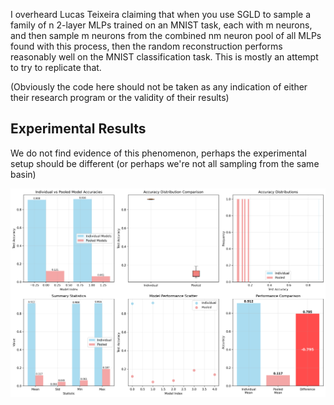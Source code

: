 I overheard Lucas Teixeira claiming that when you use SGLD to sample a family of n 2-layer MLPs trained on an MNIST task, each with m neurons, and then sample m neurons from the combined nm neuron pool of all MLPs found with this process, then the random reconstruction performs reasonably well on the MNIST classification task. This is mostly an attempt to try to replicate that. 

(Obviously the code here should not be taken as any indication of either their research program or the validity of their results)

## Experimental Results

We do not find evidence of this phenomenon, perhaps the experimental setup should be different (or perhaps we're not all sampling from the same basin)

![Neuron Pooling Results](neuron_pooling_results.png)
